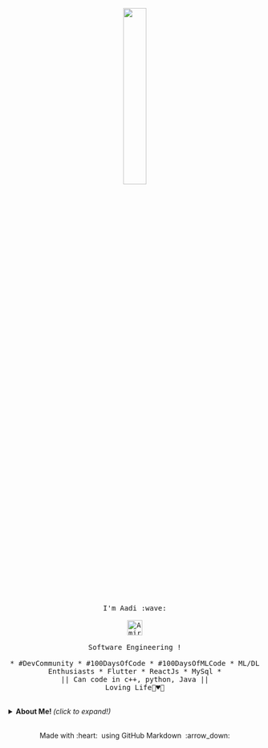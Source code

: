 <p align="center">
  <img src="https://media.giphy.com/media/PiQejEf31116URju4V/giphy.gif" width="30%">
  <br><br>
  <samp>
    I'm Aadi :wave:
    <br><br>
    <a href="https://dev.to/iamirulofficial">
  <img src="https://d2fltix0v2e0sb.cloudfront.net/dev-badge.svg" alt="Amirul Islam's DEV Profile" height="30" width="30">
</a>
    <br><br>
    Software Engineering !
    <br><br>
    * #DevCommunity * #100DaysOfCode * #100DaysOfMLCode * ML/DL Enthusiasts * Flutter * ReactJs * MySql *
                  <br> || Can code in c++, python, Java || <br>
                        Loving Life🌼♥️🥰
  </samp>
</p>

<br>
<details>
  <summary> <b> About Me! </b> <i>(click to expand!)</i> </summary>
  <p align="center">
   My Dev profile : <a href="https://dev.to/iamirulofficial">
  <img src="https://d2fltix0v2e0sb.cloudfront.net/dev-badge.svg" alt="Amirul Islam's DEV Profile" height="30" width="30">
</a>
  <br>
   Stay Tune More to come...
  <br>
</p>
   
</details>

<br>

<p align="center">
  Made with :heart: &nbsp;using GitHub Markdown &nbsp;:arrow_down:
</p>
